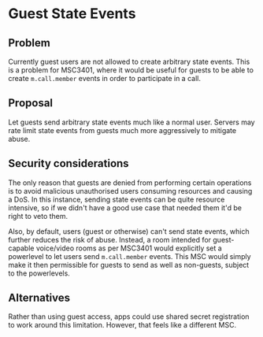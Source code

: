 # Guest State Events

## Problem

Currently guest users are not allowed to create arbitrary state events.  This is a problem for MSC3401, where it would be useful for guests to be able to create `m.call.member` events in order to participate in a call.

## Proposal

Let guests send arbitrary state events much like a normal user. Servers may rate limit state events from guests much more aggressively to mitigate abuse.

## Security considerations

The only reason that guests are denied from performing certain operations is to avoid malicious unauthorised users consuming resources and causing a DoS.  In this instance, sending state events can be quite resource intensive, so if we didn't have a good use case that needed them it'd be right to veto them.

Also, by default, users (guest or otherwise) can't send state events, which further reduces the risk of abuse.  Instead, a room intended for guest-capable voice/video rooms as per MSC3401 would explicitly set a powerlevel to let users send `m.call.member` events.  This MSC would simply make it then permissible for guests to send as well as non-guests, subject to the powerlevels.

## Alternatives

Rather than using guest access, apps could use shared secret registration to work around this limitation. However, that feels like a different MSC.
